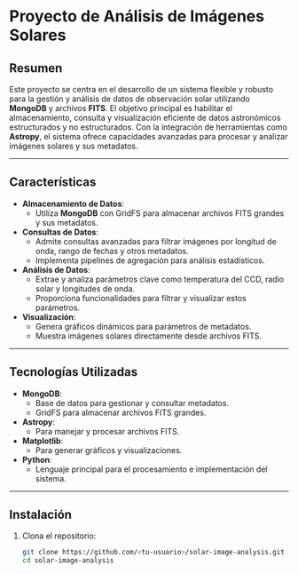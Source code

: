 # Proyecto de Análisis de Imágenes Solares

## **Resumen**
Este proyecto se centra en el desarrollo de un sistema flexible y robusto para la gestión y análisis de datos de observación solar utilizando **MongoDB** y archivos **FITS**. El objetivo principal es habilitar el almacenamiento, consulta y visualización eficiente de datos astronómicos estructurados y no estructurados. Con la integración de herramientas como **Astropy**, el sistema ofrece capacidades avanzadas para procesar y analizar imágenes solares y sus metadatos.

---

## **Características**
- **Almacenamiento de Datos**:
  - Utiliza **MongoDB** con GridFS para almacenar archivos FITS grandes y sus metadatos.
- **Consultas de Datos**:
  - Admite consultas avanzadas para filtrar imágenes por longitud de onda, rango de fechas y otros metadatos.
  - Implementa pipelines de agregación para análisis estadísticos.
- **Análisis de Datos**:
  - Extrae y analiza parámetros clave como temperatura del CCD, radio solar y longitudes de onda.
  - Proporciona funcionalidades para filtrar y visualizar estos parámetros.
- **Visualización**:
  - Genera gráficos dinámicos para parámetros de metadatos.
  - Muestra imágenes solares directamente desde archivos FITS.

---

## **Tecnologías Utilizadas**
- **MongoDB**:
  - Base de datos para gestionar y consultar metadatos.
  - GridFS para almacenar archivos FITS grandes.
- **Astropy**:
  - Para manejar y procesar archivos FITS.
- **Matplotlib**:
  - Para generar gráficos y visualizaciones.
- **Python**:
  - Lenguaje principal para el procesamiento e implementación del sistema.

---

## **Instalación**
1. Clona el repositorio:
   ```bash
   git clone https://github.com/<tu-usuario>/solar-image-analysis.git
   cd solar-image-analysis




